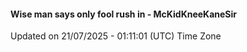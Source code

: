 #### Wise man says only fool rush in - McKidKneeKaneSir
Updated on 21/07/2025 - 01:11:01 (UTC) Time Zone
